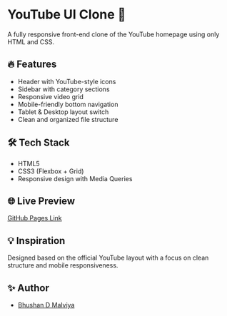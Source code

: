 # YouTube UI Clone 🎥

A fully responsive front-end clone of the YouTube homepage using only HTML and CSS.

## 🔥 Features

- Header with YouTube-style icons
- Sidebar with category sections
- Responsive video grid
- Mobile-friendly bottom navigation
- Tablet & Desktop layout switch
- Clean and organized file structure


## 🛠️ Tech Stack

- HTML5
- CSS3 (Flexbox + Grid)
- Responsive design with Media Queries

## 🌐 Live Preview

[GitHub Pages Link](https://your-username.github.io/youtube-clone)


## 💡 Inspiration

Designed based on the official YouTube layout with a focus on clean structure and mobile responsiveness.

## ✨ Author

- [Bhushan D Malviya](https://github.com/your-username)


